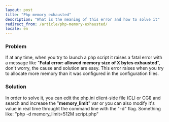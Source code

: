 ```yaml
---
layout: post
title: "Php memory exhausted"
description: "What is the meaning of this error and how to solve it"
redirect_from: /article/php-memory-exhausted/
locale: en
---
```


### Problem
If at any time, when you try to launch a php script it raises a fatal error with a message like "**Fatal error: allowed memory size of X bytes exhausted**", don't worry, the cause and solution are easy.
This error raises when you try to allocate more memory than it was configured in the configuration files.

### Solution
In order to solve it, you can edit the php.ini client-side file (CLI or CGI) and search and increase the "**memory_limit**" var or you can also modify it's value in real time throught the command line with the "-d" flag. Something like: "php -d memory_limit=512M script.php"
